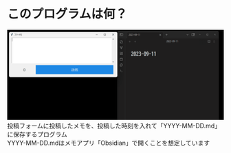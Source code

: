 # このプログラムは何？
![Test Image 6](https://github.com/aidoyuzuna/free-memo/blob/main/images/free_memo.gif)  
投稿フォームに投稿したメモを、投稿した時刻を入れて「YYYY-MM-DD.md」に保存するプログラム  
YYYY-MM-DD.mdはメモアプリ「Obsidian」で開くことを想定しています